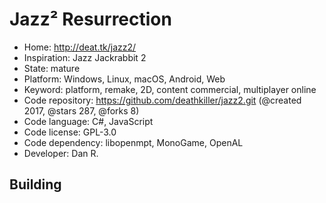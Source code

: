 # Jazz² Resurrection

- Home: http://deat.tk/jazz2/
- Inspiration: Jazz Jackrabbit 2
- State: mature
- Platform: Windows, Linux, macOS, Android, Web
- Keyword: platform, remake, 2D, content commercial, multiplayer online
- Code repository: https://github.com/deathkiller/jazz2.git (@created 2017, @stars 287, @forks 8)
- Code language: C#, JavaScript
- Code license: GPL-3.0
- Code dependency: libopenmpt, MonoGame, OpenAL
- Developer: Dan R.

## Building
